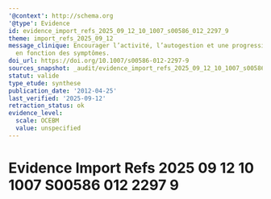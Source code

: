 ```yaml
---
'@context': http://schema.org
'@type': Evidence
id: evidence_import_refs_2025_09_12_10_1007_s00586_012_2297_9
theme: import_refs_2025_09_12
message_clinique: Encourager l’activité, l’autogestion et une progression graduée
  en fonction des symptômes.
doi_url: https://doi.org/10.1007/s00586-012-2297-9
sources_snapshot: _audit/evidence_import_refs_2025_09_12_10_1007_s00586_012_2297_9.json
statut: valide
type_etude: synthese
publication_date: '2012-04-25'
last_verified: '2025-09-12'
retraction_status: ok
evidence_level:
  scale: OCEBM
  value: unspecified
---
```

# Evidence Import Refs 2025 09 12 10 1007 S00586 012 2297 9

